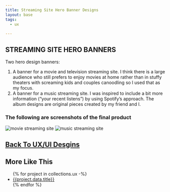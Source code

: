 ```yaml
---
title: Streaming Site Hero Banner Designs
layout: base
tags:
  - ux
  
---
```

<section class="project-description">
<h1>
STREAMING SITE HERO BANNERS
</h1>
<p>
Two hero design banners:
</p>
<ol>
<li>A banner for a movie and television streaming site. I think there is a large audience who still prefers to enjoy movies at home rather than in stuffy theaters with screaming kids and couples canoodling so I used that as my focus.
</li>
<li> A banner for a music streaming site. I was inspired to include a bit more information (“your recent listens”) by using Spotify’s approach. The album designs are original pieces created by my friend and I.
</li>
</ol>
</section>
<section class="project-img">
<h3>The following are screenshots of the final product</h3>
<img src="/images/movie streaming site figma proto.png" alt="movie streaming site">
<img src="/images/music site hero banner figma prototype.png" alt="music streaming site">
</section>
<h2><a href="/ux-ui">Back To UX/UI Desgins</a></h2>
<section class="related-projects">
  <h2>More Like This</h2>
<ul>
{% for project in collections.ux -%}
<li><a href="{{project.url}}">{{project.data.title}}</a></li>
{% endfor %}
</ul>
</section>
